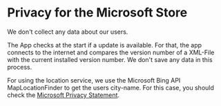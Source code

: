 # Privacy for the Microsoft Store
We don't collect any data about our users.

The App checks at the start if a update is available. For that, the app connects to the internet and compares the version number of a XML-File with the current installed version number. We don't save any data in this process.

For using the location service, we use the Microsoft Bing API MapLocationFinder to get the users city-name. For this case, you should check the [Microsoft Privacy Statement](https://privacy.microsoft.com/en-us/privacystatement).
